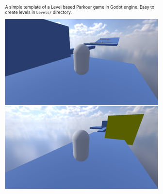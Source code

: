 A simple template of a Level based Parkour game in Godot engine. Easy to create levels in ```Levels/``` directory.


<img src="https://github.com/surendra019/parkour-godot/blob/main/Assets/Parkour1.png"/>
<img src="https://github.com/surendra019/parkour-godot/blob/main/Assets/Parkour2.png"/>
